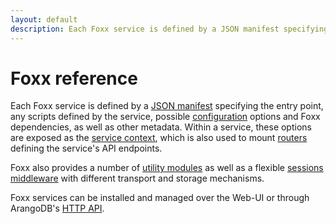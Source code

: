 ```yaml
---
layout: default
description: Each Foxx service is defined by a JSON manifest specifying the entry point, any scripts defined by the service, possible configuration options and Foxx dependencies, as well as other metadata
---
```

Foxx reference
==============

Each Foxx service is defined by a [JSON manifest](foxx-reference-manifest.html)
specifying the entry point, any scripts defined by the service,
possible [configuration](foxx-reference-configuration.html) options and Foxx dependencies,
as well as other metadata. Within a service, these options are exposed as the
[service context](foxx-reference-context.html), which is also used to mount
[routers](foxx-reference-routers.html) defining the service's API endpoints.

Foxx also provides a number of [utility modules](foxx-reference-modules.html)
as well as a flexible [sessions middleware](foxx-reference-sessions.html)
with different transport and storage mechanisms.

Foxx services can be installed and managed over the Web-UI or through
ArangoDB's [HTTP API](http/foxx.html#management).
